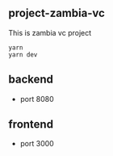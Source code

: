 ## project-zambia-vc

This is zambia vc project

```
yarn
yarn dev
```

## backend

- port 8080

## frontend

- port 3000
